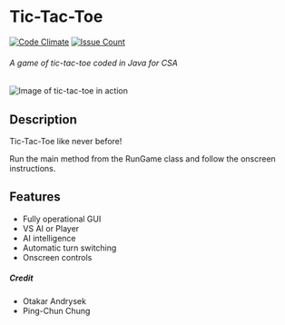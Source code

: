 # Tic-Tac-Toe
[![Code Climate](https://codeclimate.com/github/SST-CTF/tic-tac-toe/badges/gpa.svg)](https://codeclimate.com/github/SST-CTF/tic-tac-toe)
[![Issue Count](https://codeclimate.com/github/SST-CTF/tic-tac-toe/badges/issue_count.svg)](https://codeclimate.com/github/SST-CTF/tic-tac-toe)
###### A game of tic-tac-toe coded in Java for CSA
![Image of tic-tac-toe in action](https://github.com/otakar-sst/tic-tac-toe/blob/master/assets/game.gif?raw=true)


## Description
Tic-Tac-Toe like never before!

Run the main method from the RunGame class and follow the onscreen instructions.


## Features
- Fully operational GUI
- VS AI or Player
- AI intelligence
- Automatic turn switching
- Onscreen controls


##### Credit
- Otakar Andrysek
- Ping-Chun Chung

